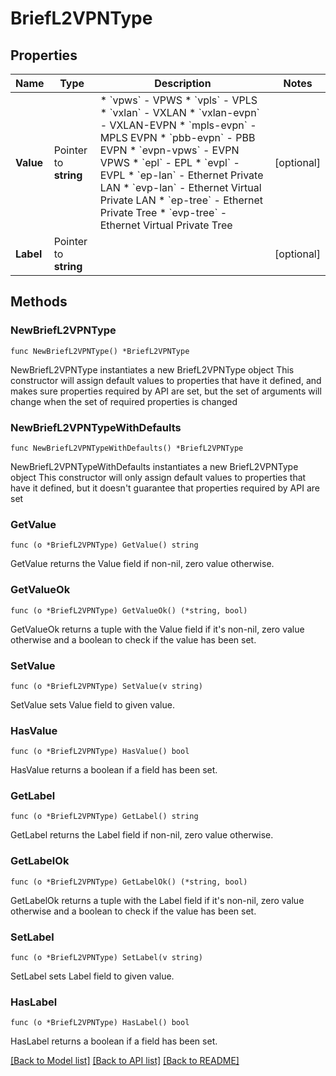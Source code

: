 # BriefL2VPNType

## Properties

Name | Type | Description | Notes
------------ | ------------- | ------------- | -------------
**Value** | Pointer to **string** | * &#x60;vpws&#x60; - VPWS * &#x60;vpls&#x60; - VPLS * &#x60;vxlan&#x60; - VXLAN * &#x60;vxlan-evpn&#x60; - VXLAN-EVPN * &#x60;mpls-evpn&#x60; - MPLS EVPN * &#x60;pbb-evpn&#x60; - PBB EVPN * &#x60;evpn-vpws&#x60; - EVPN VPWS * &#x60;epl&#x60; - EPL * &#x60;evpl&#x60; - EVPL * &#x60;ep-lan&#x60; - Ethernet Private LAN * &#x60;evp-lan&#x60; - Ethernet Virtual Private LAN * &#x60;ep-tree&#x60; - Ethernet Private Tree * &#x60;evp-tree&#x60; - Ethernet Virtual Private Tree | [optional] 
**Label** | Pointer to **string** |  | [optional] 

## Methods

### NewBriefL2VPNType

`func NewBriefL2VPNType() *BriefL2VPNType`

NewBriefL2VPNType instantiates a new BriefL2VPNType object
This constructor will assign default values to properties that have it defined,
and makes sure properties required by API are set, but the set of arguments
will change when the set of required properties is changed

### NewBriefL2VPNTypeWithDefaults

`func NewBriefL2VPNTypeWithDefaults() *BriefL2VPNType`

NewBriefL2VPNTypeWithDefaults instantiates a new BriefL2VPNType object
This constructor will only assign default values to properties that have it defined,
but it doesn't guarantee that properties required by API are set

### GetValue

`func (o *BriefL2VPNType) GetValue() string`

GetValue returns the Value field if non-nil, zero value otherwise.

### GetValueOk

`func (o *BriefL2VPNType) GetValueOk() (*string, bool)`

GetValueOk returns a tuple with the Value field if it's non-nil, zero value otherwise
and a boolean to check if the value has been set.

### SetValue

`func (o *BriefL2VPNType) SetValue(v string)`

SetValue sets Value field to given value.

### HasValue

`func (o *BriefL2VPNType) HasValue() bool`

HasValue returns a boolean if a field has been set.

### GetLabel

`func (o *BriefL2VPNType) GetLabel() string`

GetLabel returns the Label field if non-nil, zero value otherwise.

### GetLabelOk

`func (o *BriefL2VPNType) GetLabelOk() (*string, bool)`

GetLabelOk returns a tuple with the Label field if it's non-nil, zero value otherwise
and a boolean to check if the value has been set.

### SetLabel

`func (o *BriefL2VPNType) SetLabel(v string)`

SetLabel sets Label field to given value.

### HasLabel

`func (o *BriefL2VPNType) HasLabel() bool`

HasLabel returns a boolean if a field has been set.


[[Back to Model list]](../README.md#documentation-for-models) [[Back to API list]](../README.md#documentation-for-api-endpoints) [[Back to README]](../README.md)


